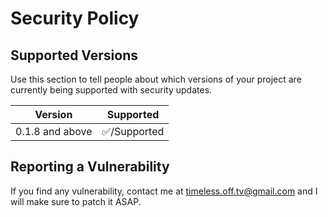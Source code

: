 # Security Policy

## Supported Versions

Use this section to tell people about which versions of your project are
currently being supported with security updates.

| Version | Supported          |
| --------------- | ---------- |
| 0.1.8 and above | ✅/Supported         |

## Reporting a Vulnerability

If you find any vulnerability, contact me at timeless.off.tv@gmail.com and I will make sure to patch it ASAP.
